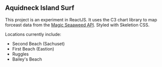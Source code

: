 ## Aquidneck Island Surf
This project is an experiment in ReactJS. It uses the C3 chart library to map forceast data from the [Magic Seaaweed API](https://magicseaweed.com). Styled with Skeletion CSS.

Locations currently include:
* Second Beach (Sachuset)
* First Beach (Eastion)
* Ruggles
* Bailey's Beach

